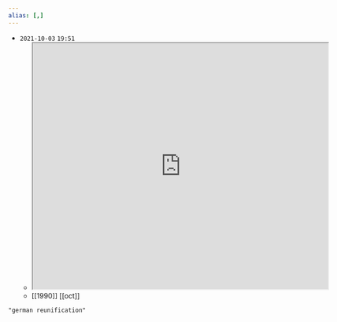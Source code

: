 ```yaml
---
alias: [,]
---
```


- `2021-10-03` `19:51`
	- <iframe src="https://byjus.com/free-ias-prep/this-day-in-history-oct03/" width="600" height="500" ></iframe>
	- [[1990]] [[oct]]

```query
"german reunification"
```